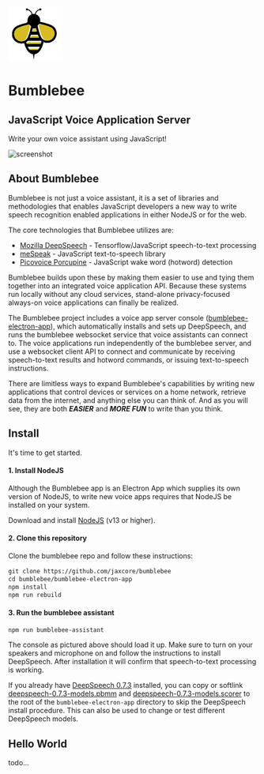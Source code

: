 
![screenshot](logo.png) 
# Bumblebee

## JavaScript Voice Application Server

Write your own voice assistant using JavaScript!

![screenshot](https://raw.githubusercontent.com/jaxcore/bumblebee/master/screenshot.jpg)


## About Bumblebee

Bumblebee is not just a voice assistant, it is a set of libraries and methodologies that enables JavaScript
developers a new way to write speech recognition enabled applications in either NodeJS or for the web.

The core technologies that Bumblebee utilizes are:

- [Mozilla DeepSpeech](https://github.com/mozilla/DeepSpeech) - Tensorflow/JavaScript speech-to-text processing
- [meSpeak](https://www.masswerk.at/mespeak/) - JavaScript text-to-speech library
- [Picovoice Porcupine](https://github.com/Picovoice/porcupine) - JavaScript wake word (hotword) detection

Bumblebee builds upon these by making them easier to use and tying them
together into an integrated voice application API.  Because these systems
run locally without any cloud services, stand-alone privacy-focused always-on voice applications can finally be realized.

The Bumblebee project includes a voice app server console ([bumblebee-electron-app](bumblebee-electron-app)), which
automatically installs and sets up DeepSpeech, and runs the bumblebee websocket service that
voice assistants can connect to. The voice applications run independently of the bumblebee server, and use a websocket client API to connect and communicate by receiving speech-to-text results and hotword commands, or issuing text-to-speech instructions.  

There are limitless ways to expand Bumblebee's capabilities by writing new applications that control devices or services on a home network, retrieve data from the internet, and anything else you can think of.  And as you will see, they are both ***EASIER*** and ***MORE FUN*** to write than you think.

## Install

It's time to get started.

#### 1. Install NodeJS

Although the Bumblebee app is an Electron App which supplies its own version of NodeJS, to write new voice apps requires that NodeJS be installed on your system.

Download and install [NodeJS](https://nodejs.org/en/) (v13 or higher).

#### 2. Clone this repository

Clone the bumblebee repo and follow these instructions:

```
git clone https://github.com/jaxcore/bumblebee
cd bumblebee/bumblebee-electron-app
npm install
npm run rebuild
```

#### 3. Run the bumblebee assistant

```
npm run bumblebee-assistant
```

The console as pictured above should load it up.
Make sure to turn on your speakers and microphone on and follow the
instructions to install DeepSpeech.  After installation it will confirm
that speech-to-text processing is working.

If you already have [DeepSpeech 0.7.3](https://github.com/mozilla/DeepSpeech/releases/tag/v0.7.3) installed, you can copy or softlink [deepspeech-0.7.3-models.pbmm](https://github.com/mozilla/DeepSpeech/releases/download/v0.7.3/deepspeech-0.7.3-models.pbmm) and [deepspeech-0.7.3-models.scorer](https://github.com/mozilla/DeepSpeech/releases/download/v0.7.3/deepspeech-0.7.3-models.scorer) to the root of the `bumblebee-electron-app` directory to skip the DeepSpeech install procedure.  This can also be used to change or test different DeepSpeech models.


## Hello World

todo...